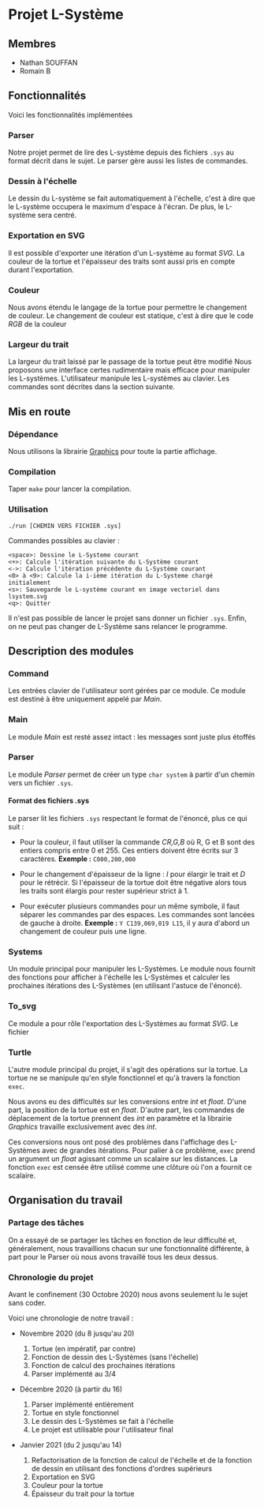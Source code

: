 # Projet L-Système

## Membres

- Nathan SOUFFAN
- Romain B


## Fonctionnalités

Voici les fonctionnalités implémentées
	
### Parser
Notre projet permet de lire des L-système depuis des fichiers `.sys` au format
décrit dans le sujet. Le parser gère aussi les listes de commandes.

### Dessin à l'échelle
Le dessin du L-système se fait automatiquement à l'échelle, c'est à dire que le
L-système occupera le maximum d'espace à l'écran. De plus, le L-système sera 
centré.

### Exportation en SVG
Il est possible d'exporter une itération d'un L-système au format *SVG*. La
couleur de la tortue et l'épaisseur des traits sont aussi pris en compte durant
l'exportation.

### Couleur
Nous avons étendu le langage de la tortue pour permettre le changement de
couleur. Le changement de couleur est statique, c'est à dire que le code *RGB* 
de la couleur 

### Largeur du trait
La largeur du trait laissé par le passage de la tortue peut être
modifié
Nous proposons une interface certes rudimentaire mais efficace pour manipuler
les L-systèmes. L'utilisateur manipule les L-systèmes au clavier. Les commandes
sont décrites dans la section suivante.

## Mis en route

### Dépendance
Nous utilisons la librairie
[Graphics](https://ocaml.github.io/graphics/graphics/Graphics/index.html) pour
toute la partie affichage.

### Compilation
Taper `make` pour lancer la compilation.

### Utilisation
`./run [CHEMIN VERS FICHIER .sys]`

Commandes possibles au clavier :
```
<space>: Dessine le L-Systeme courant
<+>: Calcule l'itération suivante du L-Système courant
<->: Calcule l'itération précédente du L-Système courant
<0> à <9>: Calcule la i-ième itération du L-Systeme chargé initialement
<s>: Sauvegarde le L-système courant en image vectoriel dans lsystem.svg
<q>: Quitter
```

Il n'est pas possible de lancer le projet sans donner un fichier `.sys`.
Enfin, on ne peut pas changer de L-Système sans relancer le programme.

## Description des modules

### Command
Les entrées clavier de l'utilisateur sont gérées par ce module. Ce module est
destiné à être uniquement appelé par *Main*.

### Main
Le module *Main* est resté assez intact : les messages sont juste plus étoffés

### Parser
Le module *Parser* permet de créer un type `char system` à partir d'un chemin
vers un fichier `.sys`.

#### Format des fichiers .sys
Le parser lit les fichiers `.sys` respectant le format de l'énoncé, plus ce qui
suit :

* Pour la couleur, il faut utiliser la commande *CR,G,B* où R, G et B sont des
  entiers compris entre 0 et 255. Ces entiers doivent être écrits sur 3
  caractères. __Exemple :__ `C000,200,000`

* Pour le changement d'épaisseur de la ligne : *I* pour élargir le trait et *D*
  pour le rétrécir. Si l'épaisseur de la tortue doit être négative alors tous 
  les traits sont élargis pour rester supérieur strict à 1.

* Pour exécuter plusieurs commandes pour un même symbole, il faut séparer les
  commandes par des espaces. Les commandes sont lancées de gauche à droite.
  __Exemple :__ `Y C139,069,019 L15`, il y aura d'abord un changement de 
  couleur puis une ligne.
  
### Systems
Un module principal pour manipuler les L-Systèmes. Le module nous fournit des
fonctions pour afficher à l'échelle les L-Systèmes et calculer les prochaines
itérations des L-Systèmes (en utilisant l'astuce de l'énoncé).

### To_svg
Ce module a pour rôle l'exportation des L-Systèmes au format *SVG*. Le fichier

### Turtle
L'autre module principal du projet, il s'agit des opérations sur la tortue. La
tortue ne se manipule qu'en style fonctionnel et qu'à travers la fonction
`exec`.


Nous avons eu des difficultés sur les conversions entre *int* et *float*.
D'une part, la position de la tortue est en *float*.
D'autre part, les commandes de déplacement de la tortue prennent des *int* en
paramètre et la librairie *Graphics* travaille exclusivement avec des *int*.  

Ces conversions nous ont posé des problèmes dans l'affichage des L-Systèmes avec
de grandes itérations. Pour palier à ce problème, `exec` prend un argument un
*float* agissant comme un scalaire sur les distances.
La fonction `exec` est censée être utilisé comme une clôture où l'on a fournit
ce scalaire.

## Organisation du travail

### Partage des tâches
On a essayé de se partager les tâches en fonction de leur difficulté et,
généralement, nous travaillions chacun sur une fonctionnalité différente, à part
pour le Parser où nous avons travaillé tous les deux dessus.

### Chronologie du projet
Avant le confinement (30 Octobre 2020) nous avons seulement lu le sujet sans
coder.


Voici une chronologie de notre travail :

* Novembre 2020 (du 8 jusqu'au 20)
  1. Tortue (en impératif, par contre)
  2. Fonction de dessin des L-Systèmes (sans l'échelle)
  3. Fonction de calcul des prochaines itérations
  4. Parser implémenté au 3/4
  
* Décembre 2020 (à partir du 16)
  1. Parser implémenté entièrement
  2. Tortue en style fonctionnel
  3. Le dessin des L-Systèmes se fait à l'échelle
  4. Le projet est utilisable pour l'utilisateur final
  
* Janvier 2021 (du 2 jusqu'au 14)
  1. Refactorisation de la fonction de calcul de l'échelle et de la fonction de
	 dessin en utilisant des fonctions d'ordres supérieurs
  2. Exportation en SVG
  3. Couleur pour la tortue
  4. Épaisseur du trait pour la tortue

